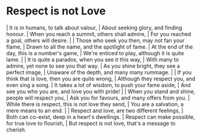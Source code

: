 Respect is not Love
===================

| It is in humans, to talk about valour,
| About seeking glory, and finding honour.
| When you reach a summit, others shall admire,
| For you reached a goal, others will desire.
| 
| Those who seek you then, may not fan your flame,
| Drawn to all the name, and the spotlight of fame.
| At the end of the day, this is a number\'s game,
| We\'re enticed to play, although it is quite lame.
| 
| It is quite a paradox, when you see it this way,
| With many to admire, yet none to see you that way.
| As you shine bright, they see a perfect image,
| Unaware of the depth, and many many rummage.
| 
| If you think that is love, then you are quite wrong,
| Although they respect you, and even sing a song.
| It takes a lot of wisdom, to push your fame aside,
| And see you who you are, and love you with pride!
| 
| When you stand and shine, people will respect you,
| Ask you for favours, and many offers from you.
| While there is respect, this is not love they send,
| You are a salvation, a mere means to an end.
| 
| Respect and love, are two different feelings,
| Both can co-exist, deep in a heart\'s dwellings.
| Respect can make possible, for true love to flourish,
| But respect is not love, that\'s a message to cherish.
